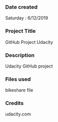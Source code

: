 ### Date created
Saturday : 6/12/2019

### Project Title
GitHub Project Udacity

### Description
Udacity GitHub project

### Files used
bikeshare file

### Credits
udacity.com
